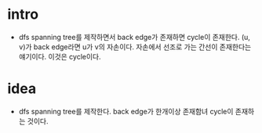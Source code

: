 # intro

  - dfs spanning tree를 제작하면서 back edge가 존재하면 cycle이
    존재한다. (u, v)가 back edge라면 u가 v의 자손이다. 자손에서 선조로
    가는 간선이 존재한다는 얘기이다. 이것은 cycle이다.

# idea

  - dfs spanning tree를 제작한다. back edge가 한개이상 존재함녀 cycle이 존재하는 것이다.